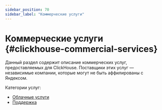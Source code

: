 ```yaml
---
sidebar_position: 70
sidebar_label: "Коммерческие услуги"
---
```


# Коммерческие услуги {#clickhouse-commercial-services}

Данный раздел содержит описание коммерческих услуг, предоставляемых для ClickHouse. Поставщики этих услуг — независимые компании, которые могут не быть аффилированы с Яндексом.

Категории услуг:

-   [Облачные услуги](https://clickhouse.com/cloud/)
-   [Поддержка](https://clickhouse.com/support/program/)
